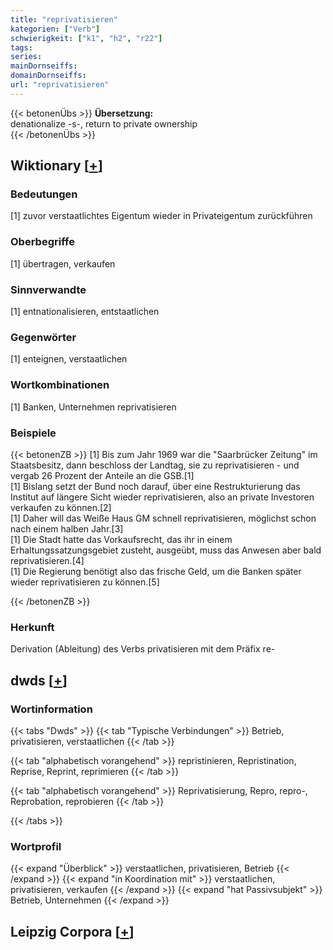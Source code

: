 ```yaml
---
title: "reprivatisieren"
kategorien: ["Verb"]
schwierigkeit: ["k1", "h2", "r22"]
tags:
series:
mainDornseiffs:
domainDornseiffs:
url: "reprivatisieren"
---
```


{{< betonenÜbs >}}
**Übersetzung:**  
denationalize -s-, return to private ownership  
{{< /betonenÜbs >}}

## Wiktionary [[+](https://de.wiktionary.org/wiki/reprivatisieren)]

### Bedeutungen
[1] zuvor verstaatlichtes Eigentum wieder in Privateigentum zurückführen  

### Oberbegriffe
[1] übertragen, verkaufen  

### Sinnverwandte
[1] entnationalisieren, entstaatlichen  

### Gegenwörter
[1] enteignen, verstaatlichen  

### Wortkombinationen
[1] Banken, Unternehmen reprivatisieren  

### Beispiele
{{< betonenZB >}}
[1] Bis zum Jahr 1969 war die "Saarbrücker Zeitung" im Staatsbesitz, dann beschloss der Landtag, sie zu reprivatisieren - und vergab 26 Prozent der Anteile an die GSB.[1]  
[1] Bislang setzt der Bund noch darauf, über eine Restrukturierung das Institut auf längere Sicht wieder reprivatisieren, also an private Investoren verkaufen zu können.[2]  
[1] Daher will das Weiße Haus GM schnell reprivatisieren, möglichst schon nach einem halben Jahr.[3]  
[1] Die Stadt hatte das Vorkaufsrecht, das ihr in einem Erhaltungssatzungsgebiet zusteht, ausgeübt, muss das Anwesen aber bald reprivatisieren.[4]  
[1] Die Regierung benötigt also das frische Geld, um die Banken später wieder reprivatisieren zu können.[5]  

{{< /betonenZB >}}
### Herkunft
Derivation (Ableitung) des Verbs privatisieren mit dem Präfix re-  



## dwds [[+](https://www.dwds.de/wb/reprivatisieren)]

### Wortinformation
{{< tabs "Dwds" >}}
{{< tab "Typische Verbindungen" >}}
Betrieb, privatisieren, verstaatlichen
{{< /tab >}}

{{< tab "alphabetisch vorangehend" >}}
repristinieren, Repristination, Reprise, Reprint, reprimieren
{{< /tab >}}

{{< tab "alphabetisch vorangehend" >}}
Reprivatisierung, Repro, repro-, Reprobation, reprobieren
{{< /tab >}}

{{< /tabs >}}

### Wortprofil
{{< expand "Überblick" >}} verstaatlichen, privatisieren, Betrieb {{< /expand >}}
{{< expand "in Koordination mit" >}} verstaatlichen, privatisieren, verkaufen {{< /expand >}}
{{< expand "hat Passivsubjekt" >}} Betrieb, Unternehmen {{< /expand >}}

## Leipzig Corpora [[+](https://corpora.uni-leipzig.de/en/res?word=reprivatisieren&corpusId=deu_newscrawl-public_2018)]

